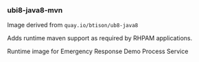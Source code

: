 ### ubi8-java8-mvn

Image derived from `quay.io/btison/ub8-java8`

Adds runtime maven support as required by RHPAM applications.

Runtime image for Emergency Response Demo Process Service
